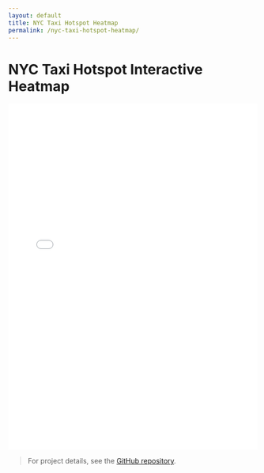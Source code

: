 ```yaml
---
layout: default
title: NYC Taxi Hotspot Heatmap
permalink: /nyc-taxi-hotspot-heatmap/
---
```


# NYC Taxi Hotspot Interactive Heatmap

<iframe src="/img/nyc-taxi-hotspot-heatmap.html" width="100%" height="700" style="border:none;"></iframe>

> For project details, see the [GitHub repository](https://github.com/vamshim005/nyc-taxi-hotspot). 